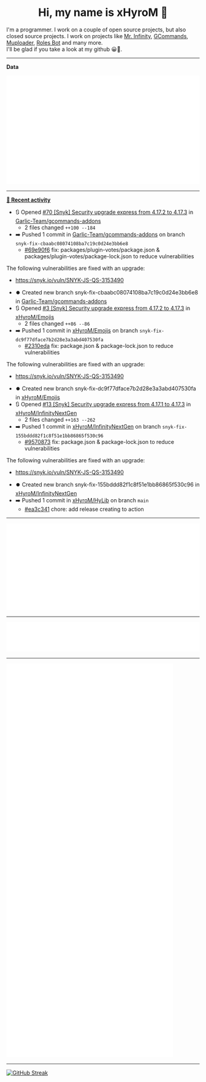<p align="center">
    <!-- <img src="https://avatars.githubusercontent.com/u/56601352" width="192" alt="hyro's pfp" /> -->
    <h1 align="center">Hi, my name is xHyroM 👋</h1>
</p>

I'm a programmer. I work on a couple of open source projects, but also closed source projects. I work on projects like [Mr. Infinity](https://discord.com/oauth2/authorize?client_id=720321585625694239&scope=bot%20applications.commands&permissions=8&redirect_uri=https://blobs.gq/imanager&prompt=consent&response_type=code), [GCommands](https://github.com/Garlic-Team/GCommands), [Muploader](https://github.com/xHyroM/Muploader), [Roles Bot](https://github.com/xHyroM/roles-bot) and many more.  
I'll be glad if you take a look at my github 😀👀.

___
**Data**

<img src="https://github.com/xHyroM/xHyroM/blob/master/.cache/base.svg">

___

**[📰 Recent activity](https://github.com/xHyroM)**
* 🔃 Opened [#70 [Snyk] Security upgrade express from 4.17.2 to 4.17.3](https://github.com/Garlic-Team/gcommands-addons/pull/70) in [Garlic-Team/gcommands-addons](https://github.com/Garlic-Team/gcommands-addons)
  * 2 files changed `++100 --184`
* ➡️ Pushed 1 commit in [Garlic-Team/gcommands-addons](https://github.com/Garlic-Team/gcommands-addons) on branch `snyk-fix-cbaabc08074108ba7c19c0d24e3bb6e8`
  * [#69e90f6](https://github.com/Garlic-Team/gcommands-addons/commit/69e90f6) fix: packages/plugin-votes/package.json &amp; packages/plugin-votes/package-lock.json to reduce vulnerabilities

The following vulnerabilities are fixed with an upgrade:
- https://snyk.io/vuln/SNYK-JS-QS-3153490
* ⏺️ Created new branch snyk-fix-cbaabc08074108ba7c19c0d24e3bb6e8 in [Garlic-Team/gcommands-addons](https://github.com/Garlic-Team/gcommands-addons)
* 🔃 Opened [#3 [Snyk] Security upgrade express from 4.17.2 to 4.17.3](https://github.com/xHyroM/Emojis/pull/3) in [xHyroM/Emojis](https://github.com/xHyroM/Emojis)
  * 2 files changed `++86 --86`
* ➡️ Pushed 1 commit in [xHyroM/Emojis](https://github.com/xHyroM/Emojis) on branch `snyk-fix-dc9f77dface7b2d28e3a3abd407530fa`
  * [#2310eda](https://github.com/xHyroM/Emojis/commit/2310eda) fix: package.json &amp; package-lock.json to reduce vulnerabilities

The following vulnerabilities are fixed with an upgrade:
- https://snyk.io/vuln/SNYK-JS-QS-3153490
* ⏺️ Created new branch snyk-fix-dc9f77dface7b2d28e3a3abd407530fa in [xHyroM/Emojis](https://github.com/xHyroM/Emojis)
* 🔃 Opened [#13 [Snyk] Security upgrade express from 4.17.1 to 4.17.3](https://github.com/xHyroM/InfinityNextGen/pull/13) in [xHyroM/InfinityNextGen](https://github.com/xHyroM/InfinityNextGen)
  * 2 files changed `++163 --262`
* ➡️ Pushed 1 commit in [xHyroM/InfinityNextGen](https://github.com/xHyroM/InfinityNextGen) on branch `snyk-fix-155bddd82f1c8f51e1bb86865f530c96`
  * [#9570873](https://github.com/xHyroM/InfinityNextGen/commit/9570873) fix: package.json &amp; package-lock.json to reduce vulnerabilities

The following vulnerabilities are fixed with an upgrade:
- https://snyk.io/vuln/SNYK-JS-QS-3153490
* ⏺️ Created new branch snyk-fix-155bddd82f1c8f51e1bb86865f530c96 in [xHyroM/InfinityNextGen](https://github.com/xHyroM/InfinityNextGen)
* ➡️ Pushed 1 commit in [xHyroM/HyLib](https://github.com/xHyroM/HyLib) on branch `main`
  * [#ea3c341](https://github.com/xHyroM/HyLib/commit/ea3c341) chore: add release creating to action


___

<img src="https://github.com/xHyroM/xHyroM/blob/master/.cache/isocalendar.svg">

___

<img src="https://github.com/xHyroM/xHyroM/blob/master/.cache/languages.svg">

___

<img src="https://github.com/xHyroM/xHyroM/blob/master/.cache/achievements.svg">

___

[![GitHub Streak](https://github-readme-streak-stats.herokuapp.com?user=xHyroM&theme=dark&hide_border=true&date_format=M%20j%5B%2C%20Y%5D)](https://git.io/streak-stats)

